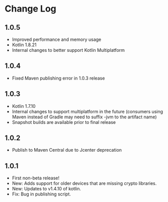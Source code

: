 # Change Log

## 1.0.5
- Improved performance and memory usage
- Kotlin 1.8.21
- Internal changes to better support Kotlin Multiplatform

## 1.0.4
- Fixed Maven publishing error in 1.0.3 release

## 1.0.3
- Kotlin 1.7.10
- Internal changes to support multiplatform in the future (consumers using Maven instead of Gradle may need to suffix -jvm to the artifact name)
- Snapshot builds are available prior to final release

## 1.0.2
- Publish to Maven Central due to Jcenter deprecation

## 1.0.1
- First non-beta release!  
- New: Adds support for older devices that are missing crypto libraries.
- New: Updates to v1.4.10 of kotlin.
- Fix: Bug in publishing script.
